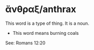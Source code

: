 # ἄνθραξ/anthrax
This word is a type of thing. It is a noun.
* This word means burning coals

See: Romans 12:20

